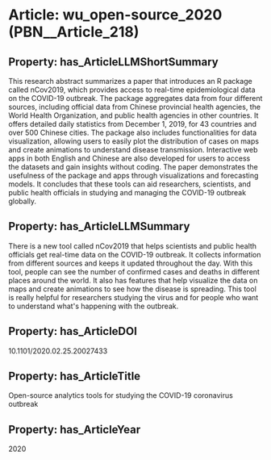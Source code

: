 # Article: __wu_open-source_2020__ (PBN__Article_218)

## Property: has_ArticleLLMShortSummary

This research abstract summarizes a paper that introduces an R package called nCov2019, which provides access to real-time epidemiological data on the COVID-19 outbreak. The package aggregates data from four different sources, including official data from Chinese provincial health agencies, the World Health Organization, and public health agencies in other countries. It offers detailed daily statistics from December 1, 2019, for 43 countries and over 500 Chinese cities. The package also includes functionalities for data visualization, allowing users to easily plot the distribution of cases on maps and create animations to understand disease transmission. Interactive web apps in both English and Chinese are also developed for users to access the datasets and gain insights without coding. The paper demonstrates the usefulness of the package and apps through visualizations and forecasting models. It concludes that these tools can aid researchers, scientists, and public health officials in studying and managing the COVID-19 outbreak globally.

## Property: has_ArticleLLMSummary

There is a new tool called nCov2019 that helps scientists and public health officials get real-time data on the COVID-19 outbreak. It collects information from different sources and keeps it updated throughout the day. With this tool, people can see the number of confirmed cases and deaths in different places around the world. It also has features that help visualize the data on maps and create animations to see how the disease is spreading. This tool is really helpful for researchers studying the virus and for people who want to understand what's happening with the outbreak.

## Property: has_ArticleDOI

10.1101/2020.02.25.20027433

## Property: has_ArticleTitle

Open-source analytics tools for studying the COVID-19 coronavirus outbreak

## Property: has_ArticleYear

2020

